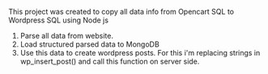 This project was created to copy all data info from Opencart SQL to Wordpress SQL using Node js

1) Parse all data from website.
2) Load structured parsed data to MongoDB
3) Use this data to create wordpress posts. For this i'm replacing strings in wp_insert_post() and call this function on server side.
